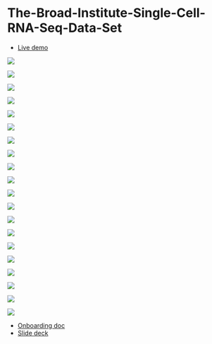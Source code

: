 # The-Broad-Institute-Single-Cell-RNA-Seq-Data-Set
* [Live demo](https://broad.io/single-cell-bioit-2019)

![](https://github.com/NCBI-Hackathons/The-Broad-Institute-Single-Cell-RNA-Seq-Data-Set/blob/master/images/Single-Cell%20Bio-IT%20Hackathon%202019.png)

![](https://github.com/NCBI-Hackathons/The-Broad-Institute-Single-Cell-RNA-Seq-Data-Set/blob/master/images/Single-Cell%20Bio-IT%20Hackathon%202019%20(1).png)

![](https://github.com/NCBI-Hackathons/The-Broad-Institute-Single-Cell-RNA-Seq-Data-Set/blob/master/images/Single-Cell%20Bio-IT%20Hackathon%202019%20(2).png)

![](https://github.com/NCBI-Hackathons/The-Broad-Institute-Single-Cell-RNA-Seq-Data-Set/blob/master/images/Single-Cell%20Bio-IT%20Hackathon%202019%20(3).png)

![](https://github.com/NCBI-Hackathons/The-Broad-Institute-Single-Cell-RNA-Seq-Data-Set/blob/master/images/Single-Cell%20Bio-IT%20Hackathon%202019%20(4).png)

![](https://github.com/NCBI-Hackathons/The-Broad-Institute-Single-Cell-RNA-Seq-Data-Set/blob/master/images/Single-Cell%20Bio-IT%20Hackathon%202019%20(5).png)

![](https://github.com/NCBI-Hackathons/The-Broad-Institute-Single-Cell-RNA-Seq-Data-Set/blob/master/images/Single-Cell%20Bio-IT%20Hackathon%202019%20(6).png)

![](https://github.com/NCBI-Hackathons/The-Broad-Institute-Single-Cell-RNA-Seq-Data-Set/blob/master/images/Single-Cell%20Bio-IT%20Hackathon%202019%20(7).png)

![](https://github.com/NCBI-Hackathons/The-Broad-Institute-Single-Cell-RNA-Seq-Data-Set/blob/master/images/Single-Cell%20Bio-IT%20Hackathon%202019%20(8).png)

![](https://github.com/NCBI-Hackathons/The-Broad-Institute-Single-Cell-RNA-Seq-Data-Set/blob/master/images/Single-Cell%20Bio-IT%20Hackathon%202019%20(9).png)

![](https://github.com/NCBI-Hackathons/The-Broad-Institute-Single-Cell-RNA-Seq-Data-Set/blob/master/images/Single-Cell%20Bio-IT%20Hackathon%202019%20(10).png)

![](https://github.com/NCBI-Hackathons/The-Broad-Institute-Single-Cell-RNA-Seq-Data-Set/blob/master/images/Single-Cell%20Bio-IT%20Hackathon%202019%20(12).png)

![](https://github.com/NCBI-Hackathons/The-Broad-Institute-Single-Cell-RNA-Seq-Data-Set/blob/master/images/Single-Cell%20Bio-IT%20Hackathon%202019%20(13).png)

![](https://github.com/NCBI-Hackathons/The-Broad-Institute-Single-Cell-RNA-Seq-Data-Set/blob/master/images/Single-Cell%20Bio-IT%20Hackathon%202019%20(14).png)

![](https://github.com/NCBI-Hackathons/The-Broad-Institute-Single-Cell-RNA-Seq-Data-Set/blob/master/images/Single-Cell%20Bio-IT%20Hackathon%202019%20(15).png)

![](https://github.com/NCBI-Hackathons/The-Broad-Institute-Single-Cell-RNA-Seq-Data-Set/blob/master/images/Single-Cell%20Bio-IT%20Hackathon%202019%20(16).png)

![](https://github.com/NCBI-Hackathons/The-Broad-Institute-Single-Cell-RNA-Seq-Data-Set/blob/master/images/Single-Cell%20Bio-IT%20Hackathon%202019%20(17).png)

![](https://github.com/NCBI-Hackathons/The-Broad-Institute-Single-Cell-RNA-Seq-Data-Set/blob/master/images/Single-Cell%20Bio-IT%20Hackathon%202019%20(18).png)

![](https://github.com/NCBI-Hackathons/The-Broad-Institute-Single-Cell-RNA-Seq-Data-Set/blob/master/images/Single-Cell%20Bio-IT%20Hackathon%202019%20(19).png)

![](https://github.com/NCBI-Hackathons/The-Broad-Institute-Single-Cell-RNA-Seq-Data-Set/blob/master/images/Single-Cell%20Bio-IT%20Hackathon%202019%20(20).png)


* [Onboarding doc](https://github.com/NCBI-Hackathons/The-Broad-Institute-Single-Cell-RNA-Seq-Data-Set/blob/master/info.md)
* [Slide deck](https://docs.google.com/presentation/d/1_rLk5nQ8HH1nmeTic8R57V-ZJkxs0-Mjkxlr7GQ1dIE/edit?usp=sharing
)

